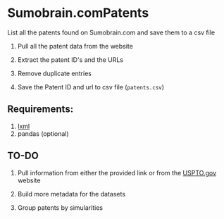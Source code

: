 # Sumobrain.comPatents
List all the patents found on Sumobrain.com and save them to a csv file

1. Pull all the patent data from the website

2. Extract the patent ID's and the URLs

3. Remove duplicate entries

4. Save the Patent ID and url to csv file (`patents.csv`)

## Requirements:
  1. [lxml](http://lxml.de/)
  2. pandas (optional)

## TO-DO
1. Pull information from either the provided link or from the [USPTO.gov](https://www.uspto.gov/patents-application-process/search-patents) website

2. Build more metadata for the datasets

2. Group patents by simularities
